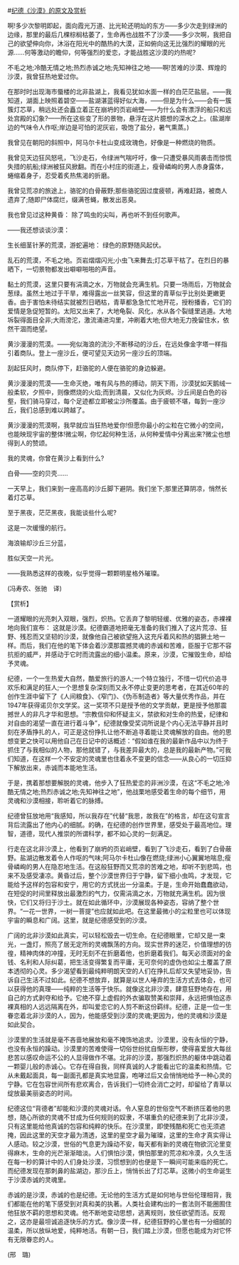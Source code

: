 #[纪德《沙漠》的原文及赏析](https://www.vrrw.net/wx/12152.html)

啊!多少次黎明即起，面向霞光万道、比光轮还明灿的东方——多少次走到绿洲的边缘，那里的最后几棵棕榈枯萎了，生命再也战胜不了沙漠——多少次啊，我把自己的欲望伸向你，沐浴在阳光中的酷热的大漠，正如俯向这无比强烈的耀眼的光源……何等激动的瞻仰，何等强烈的爱恋，才能战胜这沙漠的灼热呢?

不毛之地;冷酷无情之地;热烈赤诚之地;先知神往之地——啊!苦难的沙漠、辉煌的沙漠，我曾狂热地爱过你。

在那时时出现海市蜃楼的北非盐湖上，我看见犹如水面一样的白茫茫盐层。——我知道，湖面上映照着碧空——盐湖湛蓝得好似大海，——但是为什么——会有一簇簇灯芯草，稍远处还会矗立着正在崩坍的页岩峭壁——为什么会有漂浮的船只和远处宫殿的幻象?——所在这些变了形的景物，悬浮在这片臆想的深水之上。(盐湖岸边的气味令人作呕;岸边是可怕的泥灰岩，吸饱了盐分，暑气熏蒸。)

我曾见在朝阳的斜照中，阿马尔卡杜山变成玫瑰色，好像是一种燃烧的物质。

我曾见天边狂风怒吼，飞沙走石，令绿洲气喘吁吁，像一只遭受暴风雨袭击而惊慌失措的航船;绿洲被狂风掀翻。而在小村庄的街道上，瘦骨嶙峋的男人赤身露体，蜷缩着身子，忍受着炙热焦渴的折磨。



我曾见荒凉的旅途上，骆驼的白骨蔽野;那些骆驼因过度疲顿，再难赶路，被商人遗弃了;随即尸体腐烂，缀满苍蝇，散发出恶臭。

我也曾见过这种黄昏： 除了鸣虫的尖叫，再也听不到任何歌声。

——我还想谈谈沙漠：

生长细茎针茅的荒漠，游蛇遍地： 绿色的原野随风起伏。

乱石的荒漠，不毛之地。页岩熠熠闪光;小虫飞来舞去;灯芯草干枯了。在烈日的暴晒下，一切景物都发出噼噼啪啪的声音。

黏土的荒漠，这里只要有涓滴之水，万物就会充满生机。只要一场雨后，万物就会葱绿。虽然土地过于干旱，难得露出一丝笑容，但这里的青草似乎比别处更嫩更香。由于害怕未待结实就被烈日晒枯，青草都急急忙忙地开花，授粉播香，它们的爱情是急促短暂的。太阳又出来了，大地龟裂、风化，水从各个裂缝里逃遁。大地坼裂得面目全非;大雨滂沱，激流涌进沟里，冲刷着大地;但大地无力挽留住水，依然干涸而绝望。

黄沙漫漫的荒漠。——宛似海浪的流沙;不断移动的沙丘，在远处像金字塔一样指引着商队。登上一座沙丘，便可望见天边另一座沙丘的顶端。

刮起狂风时，商队停下，赶骆驼的人便在骆驼的身边躲避。

黄沙漫漫的荒漠——生命灭绝，唯有风与热的搏动，阴天下雨，沙漠犹如天鹅绒一般柔软，夕照中，则像燃烧的火焰;而到清晨，又似化为灰烬。沙丘间是白色的谷壑，我们骑马穿过，每个足迹都立即被尘沙所覆盖。由于疲顿不堪，每到一座沙丘，我们总感到难以跨越了。

黄沙漫漫的荒漠啊，我早就应当狂热地爱你!但愿你最小的尘粒在它微小的空间，也能映现宇宙的整体!微尘啊，你忆起何种生活，从何种爱情中分离出来?微尘也想得到人的赞颂。

我的灵魂，你曾在黄沙上看到什么?

白骨——空的贝壳……

一天早上，我们来到一座高高的沙丘脚下避阴。我们坐下;那里还算阴凉，悄然长着灯芯草。

至于黑夜，茫茫黑夜，我能谈些什么呢?

这是一次缓慢的航行。

海浪输却沙丘三分蓝，

胜似天空一片光。

——我熟悉这样的夜晚，似乎觉得一颗颗明星格外璀璨。

(冯寿农、张驰　译)

【赏析】

一道耀眼的光亮刺入双眼，强烈，炽热。它丢弃了黎明轻缓、优雅的姿态，赤裸裸地向我们宣布： 这就是沙漠。纪德霸道地把毫无准备的我们推入了这片荒凉、狂野、残忍而又坚韧的沙漠，就像他自己被欲望拖入这充斥着风和热的猖獗土地一样。而后，我们在他的笔下体会着沙漠那震撼灵魂的赤诚和苦难，臣服于它那不容抗拒的威严，并感动于它时而流露出的细小温柔。原来，沙漠，它摧毁生命，却给予灵魂。

纪德，一个一生热爱大自然，酷爱旅行的游人;一个特立独行，不惜一切代价追寻欢乐和满足的狂人;一个思想复杂深刻而又永不停止变更的思考者，在其近60年的创作生涯中留下了《人间粮食》、《窄门》、《伪币制造者》等大量优秀作品，并在1947年获得诺贝尔文学奖。这一奖项不只是授予他的文学贡献，更是授予他那震撼世人的非凡才华和思想。“宗教信仰和怀疑主义，禁欲和对生命的热爱，纪律和对自由的渴望一直在进行着斗争”，纪德就像受奖词所说是个内心无法平静并且时刻在矛盾挣扎的人，可正是这份挣扎让他不断追寻着能让灵魂解放的自由。他的思想变更之快可以用他自己在日记中的话概述：“假如谁在我的最新作品中以为终于抓住了与我相似的人物，那他就错了，与我差异最大的，总是我的最新产物。”可我们知道，在这样一个不安定的灵魂里也住着永不变更的信念——从良心的一切压抑下解放出来，赤诚而本能地生活。

于是，携着那想要解脱的灵魂，他步入了狂热爱恋的非洲沙漠，在这“不毛之地;冷酷无情之地;热烈赤诚之地;先知神往之地”，他战栗地感受着生命的每个细节，用灵魂和沙漠相接，聆听着它的脉搏。

纪德曾狂放地用“我感知，所以我存在”代替“我思，故我在”的格言，却在这句宣言背后流露出了他内心的细腻。的确，在纪德的创作世界里，感受处于最高地位。理智，道德，现代人推崇的所谓科学，都不如心灵的一刻满足。

行走在这北非沙漠上，他看到了崩坍的页岩峭壁，看到了飞沙走石，看到了白骨蔽野。盐湖边散发着令人作呕的气味;阿马尔卡杜山像在燃烧;绿洲小心翼翼地喘息;瘦骨嶙峋的男人在隐忍地生活。在这般狂野而又荒凉的苦难之地，却听不到悲鸣，也来不及感受凄凉。黄昏过后，整个沙漠世界归于宁静，留下细小虫鸣，才发现，它能给予这样的包容和安宁，用它的方式抚出一分温柔。于是，生命开始蠢蠢欲动，在短促的时间里释放出最激烈的气力，仅需涓滴之水，万物就充满生机。因为很快，它们又将归于沙土。就在如此循环中，沙漠展现各种姿态，容纳了整个世界。“一花一世界，一树一菩提”也应就如此吧。在这里最微小的尘粒里也可以体现宇宙的瞬息和广阔。这里，就是纪德感受到的沙漠。

广阔的北非沙漠如此真实，可以轻松毁去一切生命。在纪德眼里，它却又是一束光，一盏灯，照亮了居无定所的灵魂飘荡的方向。现实世界的迷茫，价值理想的彷徨，精神肉体的冲撞，无时无刻不在折磨着他，也折磨着我们。每天必须面对的金钱、名利和人际纠葛，把生活变得繁复而平庸，无可奈何的虚伪也如尘土覆盖了原本透彻的心灵。多少渴望看到最纯粹明朗天空的人们在挣扎后却又失望地妥协，告诉自己生活不过如此。纪德不想放弃，就算是以世人唾弃的生活方式去体会，也可以获得他的真理——纯粹的生活等于快乐。就像这北非沙漠，肆意狂野地存在，用自己的方式剥夺和给予。它绝不穿上虚假的外衣骗取赞美和崇拜，永远把惧怕这赤裸真相的人远远隔离在外，却叫爱恋它的人剪不断这份羁绊。纪德，正是一位一生眷恋着北非沙漠的人，因为，他能感受到沙漠的灵魂;更因为，他的灵魂和沙漠是如此契合。

沙漠里的生活就是毫不吝啬地展放和毫不掩饰地追求。沙漠里，没有永恒的宁静，也没有永恒的躁动。沙漠里的苦难使得一切俗世纷扰自惭形秽，使得喜爱放大每丝悲苦以感叹命运不公的人显得做作不堪。北非的沙漠，那强烈炽热的躯体中跳动着一颗婴儿般的赤诚心。它存在得自我，同样真诚的人才能看出它的温柔和热情。它从未戴起面具，每一副面孔都是真实地显露，咆哮过后又会悄悄地给予一种心灵的宁静。它在包容世间所有悲欢离合，告诉我们一切终会消亡之时，却留给了青草以绽放最美丽姿态的时间。

纪德这位“背德者”却能和沙漠的灵魂对话。令人窒息的世俗空气不断挤压着他的思想，随心所欲的灵魂不甘成为任何规则的奴隶，不堪重负的纪德来到了北非沙漠，只有这里能给他真诚的包容和纯粹的快乐。在沙漠里，即使残酷和死亡也无须遮掩，因此这里的天空才最为清透，这里的星空才最为璀璨，这里的生命才真实得让人感动。较之沙漠，世俗的气息更为躁动不安，每天都有新的灵魂在物欲沉沦里变得麻木，生命的光芒渐渐暗淡。人们惧怕沙漠，惧怕那里的荒凉和冷漠，久久生活在每一秒的算计中的人们身处沙漠，习惯想到的也便是下一瞬间可能来临的死亡。而纪德发现在那刺鼻的盐湖边，那沙丘上，悄悄长出了灯芯草。这微小的生命诞生于沙漠赤诚的灵魂里。

赤诚的是沙漠，赤诚的也是纪德。无论他的生活方式是如何地与世俗伦理相背，我们都能在他的笔下感受到对真和美的执著。人类社会建构出的一套法则不能圈囿住他狂放不羁的思想和灵魂。他不断地变动思想，逃离规则，放任欲望而活。反观之，这亦是最坦诚追逐快乐的方式。像沙漠一样，纪德狂野的心里也有一分细腻的温柔，所以放纵地爱，纯粹地活。有朝一日，我们踏上沙漠，但愿也能成为对它怀有无限眷恋的人。

(邢　璐)

